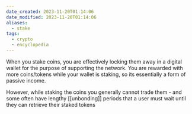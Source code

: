 ```yaml
---
date_created: 2023-11-20T01:14:06
date_modified: 2023-11-20T01:14:06
aliases:
  - stake
tags:
  - crypto
  - encyclopedia
---
```

When you stake coins, you are effectively locking them away in a digital wallet for the purpose of supporting the network. You are rewarded with more coins/tokens while your wallet is staking, so its essentially a form of passive income.

However, while staking the coins you generally cannot trade them - and some often have lengthy [[unbonding]] periods that a user must wait until they can retrieve their staked tokens